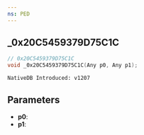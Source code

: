 ```yaml
---
ns: PED
---
```

## _0x20C5459379D75C1C

```c
// 0x20C5459379D75C1C
void _0x20C5459379D75C1C(Any p0, Any p1);
```

```
NativeDB Introduced: v1207
```

## Parameters
* **p0**:
* **p1**:
